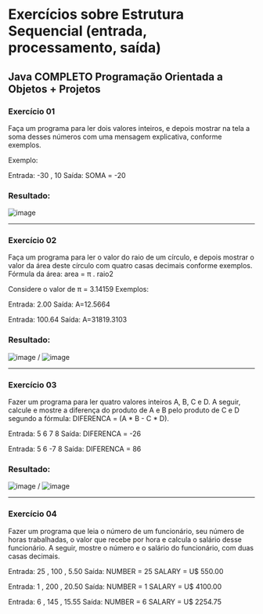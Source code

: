 # Exercícios sobre Estrutura Sequencial (entrada, processamento, saída)

## Java COMPLETO Programação Orientada a Objetos + Projetos

### Exercício 01

 Faça um programa para ler dois valores inteiros, e depois mostrar na tela a soma desses números com uma mensagem explicativa, conforme exemplos.

Exemplo:

Entrada: -30 , 10  Saída: SOMA = -20

### Resultado:

![image](https://user-images.githubusercontent.com/92825608/204096430-5989ec47-63cd-4513-94b2-a6a94bd992e9.png)

***********************************************************************************************************************************************
### Exercício 02

Faça um programa para ler o valor do raio de um círculo, e depois mostrar o valor da área deste círculo com quatro casas decimais conforme exemplos.
Fórmula da área: area = π . raio2

Considere o valor de π = 3.14159
Exemplos:

Entrada: 2.00 Saída: A=12.5664

Entrada: 100.64 Saída: A=31819.3103

### Resultado: 

![image](https://user-images.githubusercontent.com/92825608/204097876-b080fa82-ee5c-4ccc-9d45-93df7c493ee9.png)     / ![image](https://user-images.githubusercontent.com/92825608/204097975-3e1bf6d5-63bd-40ea-8dff-c4173a9e184d.png)
***********************************************************************************************************************************************

### Exercício 03

Fazer um programa para ler quatro valores inteiros A, B, C e D. A seguir, calcule e mostre a diferença do produto de A e B pelo produto de C e D segundo a fórmula: DIFERENCA = (A * B - C * D).

Entrada: 5 6 7 8 Saída: DIFERENCA = -26

Entrada: 5 6 -7 8 Saída: DIFERENCA = 86

### Resultado: 

![image](https://user-images.githubusercontent.com/92825608/204142632-cb3d446d-c3b0-42ea-a96a-bd860efaeb7b.png) / ![image](https://user-images.githubusercontent.com/92825608/204142660-e276c474-a8e1-4205-beb4-be3a467ecd0b.png)

***********************************************************************************************************************************************

### Exercício 04
Fazer um programa que leia o número de um funcionário, seu número de horas trabalhadas, o valor que recebe por hora e calcula o salário desse funcionário. A seguir, mostre o número e o salário do funcionário, com duas casas decimais.

Entrada: 25 , 100 , 5.50 Saída: NUMBER = 25 SALARY = U$ 550.00

Entrada: 1 , 200 , 20.50 Saída: NUMBER = 1 SALARY = U$ 4100.00

Entrada: 6 , 145 , 15.55 Saída: NUMBER = 6 SALARY = U$ 2254.75

